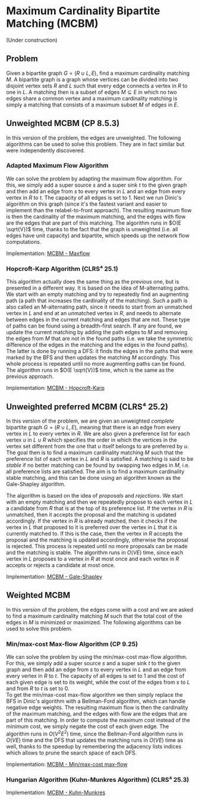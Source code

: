 # Maximum Cardinality Bipartite Matching (MCBM)

(Under construction)

## Problem

Given a bipartite graph $G = (R \cup L, E)$, find a maximum cardinality matching $M$. A bipartite graph is a graph whose vertices can be divided into two disjoint vertex sets $R$ and $L$ such that every edge connects a vertex in $R$ to one in $L$. A matching then is a subset of edges $M \subseteq E$ in which no two edges share a common vertex and a maximum cardinality matching is simply a matching that consists of a maximum subset $M$ of edges in $E$.

## Unweighted MCBM (CP 8.5.3)

In this version of the problem, the edges are unweighted. The following algorithms can be used to solve this problem. They are in fact similar but were independently discovered.

### Adapted Maximum Flow Algorithm

We can solve the problem by adapting the maximum flow algorithm. For this, we simply add a super source $s$ and a super sink $t$ to the given graph and then add an edge from $s$ to every vertex in $L$ and an edge from every vertex in $R$ to $t$. The capacity of all edges is set to 1. Next we run Dinic's algorithm on this graph (since it's the fastest variant and easier to implement than the relabel-to-front approach). The resulting maximum flow is then the cardinality of the maximum matching, and the edges with flow are the edges that are part of this matching. The algorithm runs in $O(E \sqrt{V})$ time, thanks to the fact that the graph is unweighted (i.e. all edges have unit capacity) and bipartite, which speeds up the network flow computations.

Implementation: [MCBM - Maxflow](https://github.com/pl3onasm/AADS/blob/main/algorithms/graphs/mcbm/mcbm-1.c)

### Hopcroft-Karp Algorithm (CLRS⁴ 25.1)

This algorithm actually does the same thing as the previous one, but is presented in a different way. It is based on the idea of M-alternating paths. We start with an empty matching and try to repeatedly find an augmenting path (a path that increases the cardinality of the matching).
Such a path is also called an M-alternating path, since it needs to start from an unmatched vertex in $L$ and end at an unmatched vertex in $R$, and needs to alternate between edges in the current matching and edges that are not. These type of paths can be found using a breadth-first search. If any are found, we update the current matching by adding the path edges to $M$ and removing the edges from $M$ that are not in the found paths (i.e. we take the symmetric difference of the edges in the matching and the edges in the found paths). The latter is done by running a DFS: it finds the edges in the paths that were marked by the BFS and then updates the matching $M$ accordingly. This whole process is repeated until no more augmenting paths can be found. The algorithm runs in $O(E \sqrt{V})$ time, which is the same as the previous approach.

Implementation: [MCBM - Hopcroft-Karp](https://github.com/pl3onasm/AADS/blob/main/algorithms/graphs/mcbm/mcbm-2.c)

## Unweighted preferred MCBM (CLRS⁴ 25.2)

In this version of the problem, we are given an unweighted *complete* bipartite graph $G = (R \cup L, E)$, meaning that there is an edge from every vertex in $L$ to every vertex in $R$. We are also given a preference list for each vertex $u$ in $L \cup R$ which specifies the order in which the vertices in the vertex set different from the one that $u$ itself belongs to are preferred by $u$. The goal then is to find a maximum cardinality matching $M$ such that the preference list of each vertex in $L$ and $R$ is satisfied. A matching is said to be *stable* if no better matching can be found by swapping two edges in $M$, i.e. all preference lists are satisfied. The aim is to find a maximum cardinality stable matching, and this can be done using an algorithm known as the Gale-Shapley algorithm.  

The algorithm is based on the idea of *proposals* and *rejections*. We start with an empty matching and then we repeatedly propose to each vertex in $L$ a candidate from $R$ that is at the top of its preference list. If the vertex in $R$ is unmatched, then it accepts the proposal and the matching is updated accordingly. If the vertex in $R$ is already matched, then it checks if the vertex in $L$ that proposed to it is preferred over the vertex in $L$ that it is currently matched to. If this is the case, then the vertex in $R$ accepts the proposal and the matching is updated accordingly, otherwise the proposal is rejected. This process is repeated until no more proposals can be made and the matching is stable. The algorithm runs in $O(VE)$ time, since each vertex in $L$ proposes to a vertex in $R$ at most once and each vertex in $R$ accepts or rejects a candidate at most once.

Implementation: [MCBM - Gale-Shapley](https://github.com/pl3onasm/AADS/blob/main/algorithms/graphs/mcbm/mcbm-3.c)

## Weighted MCBM

In this version of the problem, the edges come with a cost and we are asked to find a maximum cardinality matching $M$ such that the total cost of the edges in $M$ is minimized or maximized. The following algorithms can be used to solve this problem.

### Min/max-cost Max-flow Algorithm (CP 9.25)

We can solve the problem by using the min/max-cost max-flow algorithm. For this, we simply add a super source $s$ and a super sink $t$ to the given graph and then add an edge from $s$ to every vertex in $L$ and an edge from every vertex in $R$ to $t$. The capacity of all edges is set to 1 and the cost of each given edge is set to its weight, while the cost of the edges from $s$ to $L$ and from $R$ to $t$ is set to 0.  
To get the min/max-cost max-flow algorithm we then simply replace the BFS in Dinic's algorithm with a Bellman-Ford algorithm, which can handle negative edge weights. The resulting maximum flow is then the cardinality of the maximum matching, and the edges with flow are the edges that are part of this matching. In order to compute the maximum cost instead of the minimum cost, we simply negate the cost of each given edge. The algorithm runs in $O(V^2 E^2)$ time, since the Bellman-Ford algorithm runs in $O(VE)$ time and the DFS that updates the matching runs in $O(VE)$ time as well, thanks to the speedup by remembering the adjacency lists indices which allows to prune the search space of each DFS.

Implementation: [MCBM - Min/max-cost max-flow](https://github.com/pl3onasm/AADS/blob/main/algorithms/graphs/mcbm/mcbm-4.c)

### Hungarian Algorithm (Kuhn-Munkres Algorithm) (CLRS⁴ 25.3)

Implementation: [MCBM - Kuhn-Munkres](https://github.com/pl3onasm/AADS/blob/main/algorithms/graphs/mcbm/mcbm-5.c)
